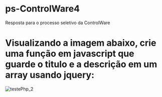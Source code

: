 # ps-ControlWare4

Resposta para o processo seletivo da ControlWare 

# Visualizando a imagem abaixo, crie uma função em javascript que guarde o titulo e a descrição em um array usando jquery:

![testePhp_2](https://user-images.githubusercontent.com/47600437/187744052-3a006f48-548e-4548-b069-754c84191d5e.png)
